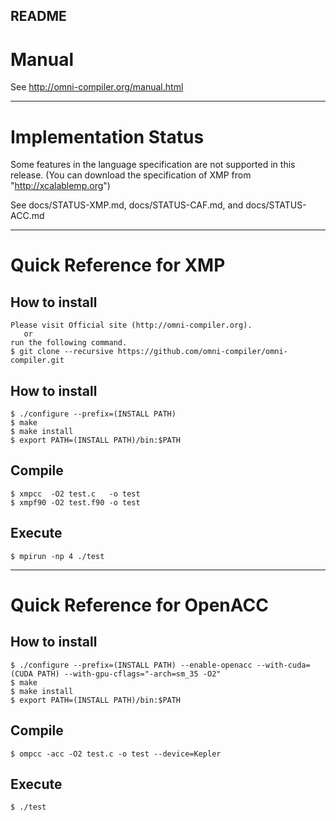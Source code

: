 README
-----
# Manual
See http://omni-compiler.org/manual.html

-----
# Implementation Status
Some features in the language specification are not supported in this release.
 (You can download the specification of XMP from "http://xcalablemp.org")

See docs/STATUS-XMP.md, docs/STATUS-CAF.md, and docs/STATUS-ACC.md

----- 
# Quick Reference for XMP
## How to install
    Please visit Official site (http://omni-compiler.org).
       or
    run the following command.
    $ git clone --recursive https://github.com/omni-compiler/omni-compiler.git

## How to install
    $ ./configure --prefix=(INSTALL PATH)
    $ make
    $ make install
    $ export PATH=(INSTALL PATH)/bin:$PATH

## Compile
    $ xmpcc  -O2 test.c   -o test
    $ xmpf90 -O2 test.f90 -o test

## Execute
    $ mpirun -np 4 ./test

-----
# Quick	Reference for OpenACC
## How to install
    $ ./configure --prefix=(INSTALL PATH) --enable-openacc --with-cuda=(CUDA PATH) --with-gpu-cflags="-arch=sm_35 -O2"
    $ make
    $ make install
    $ export PATH=(INSTALL PATH)/bin:$PATH

## Compile
    $ ompcc -acc -O2 test.c -o test --device=Kepler

## Execute
    $ ./test

